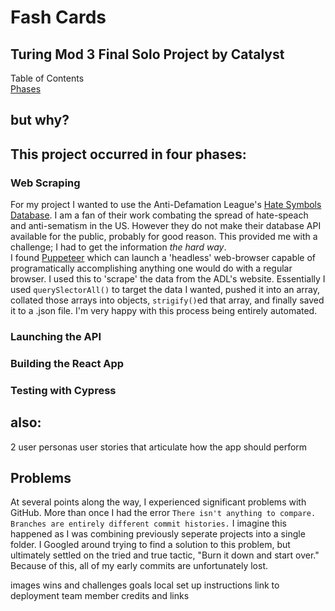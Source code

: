 # Fash Cards
## Turing Mod 3 Final Solo Project by Catalyst

Table of Contents  
[Phases](#this-project-occurred-in-four-phases)  

 ## but why?

## This project occurred in four phases:
### Web Scraping
For my project I wanted to use the Anti-Defamation League's [Hate Symbols Database](https://www.adl.org/resources/hate-symbols/search). I am a fan of their work combating the spread of hate-speach and anti-sematism in the US. However they do not make their database API available for the public, probably for good reason. This provided me with a challenge; I had to get the information *the hard way*.  
I found [Puppeteer](https://www.npmjs.com/package/puppeteer) which can launch a 'headless' web-browser capable of programatically accomplishing anything one would do with a regular browser. I used this to 'scrape' the data from the ADL's website. Essentially I used `querySlectorAll()` to target the data I wanted, pushed it into an array, collated those arrays into objects, `strigify()`ed that array, and finally saved it to a .json file. I'm very happy with this process being entirely automated.  

### Launching the API  

### Building the React App  

### Testing with Cypress  

## also:
2 user personas
user stories that articulate how the app should perform

## Problems
At several points along the way, I experienced significant problems with GitHub. More than once I had the error `There isn't anything to compare. Branches are entirely different commit histories.` I imagine this happened as I was combining previously seperate projects into a single folder. I Googled around trying to find a solution to this problem, but ultimately settled on the tried and true tactic, "Burn it down and start over." Because of this, all of my early commits are unfortunately lost. 

images
wins and challenges
goals
local set up instructions
link to deployment
team member credits and links